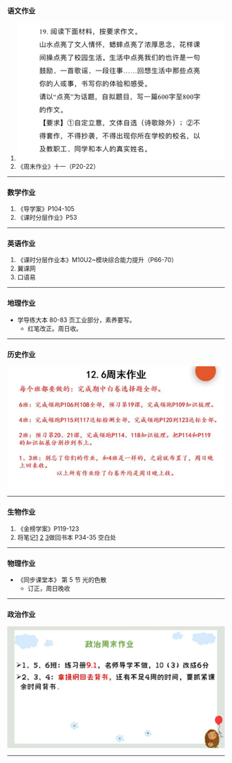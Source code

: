 ### 语文作业

1. ![hw](./_images/14c.webp)
2. 《周末作业》十一（P20-22）

---

### 数学作业

1. 《导学案》P104-105
2. 《课时分层作业》P53

---

### 英语作业

1. 《课时分层作业本》M10U2~模块综合能力提升（P66-70）
2. 翼课网
3. 口语易

---

### 地理作业

- 学导练大本 80-83 页工业部分，素养要写。
  - 红笔改正。周日收。

---

### 历史作业

![hw](./_images/14h.webp)

---

### 生物作业

1. 《金榜学案》P119-123
2. 将笔记[1](./_images/14b1.webp ":target=_self")
   [2](./_images/14b2.webp ":target=_self")
   [3](./_images/14b3.webp ":target=_self")做回书本 P34-35 空白处

---

### 物理作业

- 《同步课堂本》 第 5 节 光的色散
  - 订正，周日晚收

---

### 政治作业

![hw](./_images/14p.webp)

---
